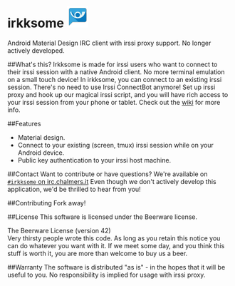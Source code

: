 irkksome ![asdf](app/src/main/res/drawable-mdpi/ic_launcher.png)
========

Android Material Design IRC client with irssi proxy support. No longer actively developed.

##What's this?
Irkksome is made for irssi users who want to connect to their irssi session with a native Android client. No more terminal emulation on a small touch device!
In irkksome, you can connect to an existing irssi session. There's no need to use Irssi ConnectBot anymore! Set up irssi proxy and hook up our magical irssi script, and you will have rich access to your irssi session from your phone or tablet.
Check out the [wiki](https://github.com/ircSEX/irkksome/wiki/How-to-connect-to-irssi-proxy) for more info.

##Features
- Material design.
- Connect to your existing (screen, tmux) irssi session while on your Android device.
- Public key authentication to your irssi host machine.

##Contact
Want to contribute or have questions? We're available on [`#irkksome` on irc.chalmers.it](ircs://irc.chalmers.it:9999/irkksome)
Even though we don't actively develop this application, we'd be thrilled to hear from you!

##Contributing
Fork away!

##License
This software is licensed under the Beerware license.

The Beerware License (version 42)  
Very thirsty people wrote this code.
As long as you retain this notice you can do whatever you want with it. If we meet some day, and you think this stuff is worth it, you are more than welcome to buy us a beer. 

##Warranty
The software is distributed "as is" - in the hopes that it will be useful to you. No responsibility is implied for usage with irssi proxy.
